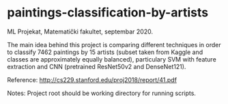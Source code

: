 # paintings-classification-by-artists
ML Projekat, Matematički fakultet, septembar 2020.

The main idea behind this project is comparing different techniques in order to classify 7462 paintings by 15 artists (subset taken from Kaggle and classes are approximately equally balanced), particulary SVM with feature extraction and CNN (pretrained ResNet50v2 and DenseNet121).

Reference: http://cs229.stanford.edu/proj2018/report/41.pdf

Notes: Project root should be working directory for running scripts.
